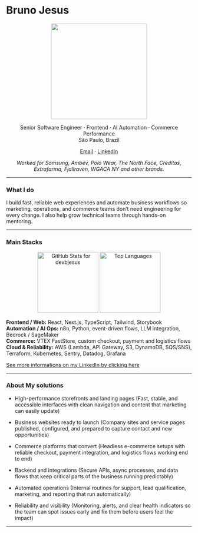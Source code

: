 # Bruno Jesus

<div align="center">
<img 
width="260"
height="260"
src="https://cdn.pixabay.com/animation/2025/10/28/00/58/00-58-09-154_512.gif" />
</div>

<p align="center">
  Senior Software Engineer · Frontend · AI Automation · Commerce Performance
  <br/>
  São Paulo, Brazil
</p>

<p align="center">
  <a href="mailto:devbjesus@gmail.com">Email</a> ·
  <a href="https://linkedin.com/in/devbjesus">LinkedIn</a> 
</p>

<p align="center" style="font-style: italic">Worked for Samsung, Ambev, Polo Wear, The North Face, Creditas, Extrafarma, Fjallraven, WGACA NY and other brands.</p>

---

### What I do

I build fast, reliable web experiences and automate business workflows so marketing, operations, and commerce teams don’t need engineering for every change. I also help grow technical teams through hands-on mentoring.

---

### Main Stacks

<div>
<p align="center">
  <img
    src="https://github-readme-stats-eight-beta-70.vercel.app/api?username=devbjesus&show_icons=true&theme=dark&hide_border=true&include_all_commits=true&count_private=true"
    alt="GitHub Stats for devbjesus"
    height="165"
  />
  <img
    src="https://github-readme-stats-eight-beta-70.vercel.app/api/top-langs/?username=devbjesus&layout=compact&theme=dark&hide_border=true"
    alt="Top Languages"
    height="165"
  />
</p>
  
</div>

**Frontend / Web:** React, Next.js, TypeScript, Tailwind, Storybook  
**Automation / AI Ops:** n8n, Python, event-driven flows, LLM integration, Bedrock / SageMaker  
**Commerce:** VTEX FastStore, custom checkout, payment and logistics flows  
**Cloud & Reliability:** AWS (Lambda, API Gateway, S3, DynamoDB, SQS/SNS), Terraform, Kubernetes, Sentry, Datadog, Grafana

<a href="https://linkedin.com/in/devbjesus"> See more informations on my LinkedIn by clicking here</a>

---

### About My solutions

- High-performance storefronts and landing pages (Fast, stable, and accessible interfaces with clean navigation and content that marketing can easily update)

- Business websites ready to launch (Company sites and service pages published, configured, and prepared to capture contact and new opportunities)

- Commerce platforms that convert (Headless e-commerce setups with reliable checkout, payment integration, and logistics flows working end to end)

- Backend and integrations (Secure APIs, async processes, and data flows that keep critical parts of the business running predictably)

- Automated operations (Internal routines for support, lead qualification, marketing, and reporting that run automatically)

- Reliability and visibility (Monitoring, alerts, and clear health indicators so the team can spot issues early and fix them before users feel the impact)

---

